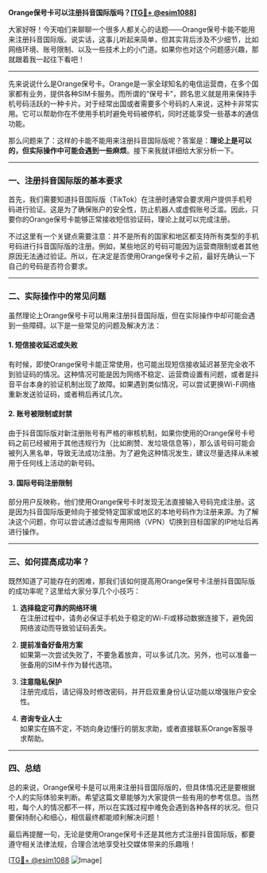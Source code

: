 **Orange保号卡可以注册抖音国际版吗？[[TG💪+ @esim1088](https://t.me/s/esim1088)]**

大家好呀！今天咱们来聊聊一个很多人都关心的话题——Orange保号卡能不能用来注册抖音国际版。说实话，这事儿听起来简单，但其实背后涉及不少细节，比如网络环境、账号限制、以及一些技术上的小门道。如果你也对这个问题感兴趣，那就跟着我一起往下看吧！

---

先来说说什么是Orange保号卡。Orange是一家全球知名的电信运营商，在多个国家都有业务，提供各种SIM卡服务。而所谓的“保号卡”，顾名思义就是用来保持手机号码活跃的一种卡片。对于经常出国或者需要多个号码的人来说，这种卡非常实用。它可以帮助你在不使用手机时避免号码被停机，同时还能享受一些基本的通信功能。

那么问题来了：这样的卡能不能用来注册抖音国际版呢？答案是：**理论上是可以的，但实际操作中可能会遇到一些麻烦**。接下来我就详细给大家分析一下。

---

### 一、注册抖音国际版的基本要求

首先，我们需要知道抖音国际版（TikTok）在注册时通常会要求用户提供手机号码进行验证。这是为了确保账户的安全性，防止机器人或虚假账号泛滥。因此，只要你的Orange保号卡能够正常接收短信验证码，理论上就可以完成注册。

不过这里有一个关键点需要注意：并不是所有的国家和地区都支持所有类型的手机号码进行抖音国际版的注册。例如，某些地区的号码可能因为运营商限制或者其他原因无法通过验证。所以，在决定是否使用Orange保号卡之前，最好先确认一下自己的号码是否符合要求。

---

### 二、实际操作中的常见问题

虽然理论上Orange保号卡可以用来注册抖音国际版，但在实际操作中却可能会遇到一些障碍。以下是一些常见的问题及解决方法：

#### 1. 短信接收延迟或失败
有时候，即使Orange保号卡能正常使用，也可能出现短信接收延迟甚至完全收不到验证码的情况。这种情况可能是因为网络不稳定、运营商设置有问题，或者是抖音平台本身的验证机制出现了故障。如果遇到类似情况，可以尝试更换Wi-Fi网络重新发送验证码，或者稍后再试几次。

#### 2. 账号被限制或封禁
由于抖音国际版对新注册账号有严格的审核机制，如果你使用的Orange保号卡号码之前已经被用于其他违规行为（比如刷赞、发垃圾信息等），那么该号码可能会被列入黑名单，导致无法成功注册。为了避免这种情况发生，建议尽量选择从未被用于任何线上活动的新号码。

#### 3. 国际号码注册限制
部分用户反映称，他们使用Orange保号卡时发现无法直接输入号码完成注册。这是因为抖音国际版更倾向于接受特定国家或地区的本地号码作为注册来源。为了解决这个问题，你可以尝试通过虚拟专用网络（VPN）切换到目标国家的IP地址后再进行操作。

---

### 三、如何提高成功率？

既然知道了可能存在的困难，那我们该如何提高用Orange保号卡注册抖音国际版的成功率呢？这里给大家分享几个小技巧：

1. **选择稳定可靠的网络环境**  
   在注册过程中，请务必保证手机处于稳定的Wi-Fi或移动数据连接下，避免因网络波动而导致验证码丢失。

2. **提前准备好备用方案**  
   如果第一次尝试失败了，不要急着放弃，可以多试几次。另外，也可以准备一张备用的SIM卡作为替代选项。

3. **注意隐私保护**  
   注册完成后，请记得及时修改密码，并开启双重身份认证功能以增强账户安全性。

4. **咨询专业人士**  
   如果实在搞不定，不妨向身边懂行的朋友求助，或者直接联系Orange客服寻求帮助。

---

### 四、总结

总的来说，Orange保号卡是可以用来注册抖音国际版的，但具体情况还是要根据个人的实际体验来判断。希望这篇文章能够为大家提供一些有用的参考信息。当然啦，每个人的情况都不一样，所以在实践过程中难免会遇到各种各样的状况。但只要保持耐心和细心，相信最终都能顺利解决问题！

最后再提醒一句，无论是使用Orange保号卡还是其他方式注册抖音国际版，都要遵守相关法律法规，合理合法地享受社交媒体带来的乐趣哦！

[[TG💪+ @esim1088](https://t.me/s/esim1088) ![Image](https://i.postimg.cc/4NQfJmqS/Snipaste-2025-05-13-00-14-12.png)]